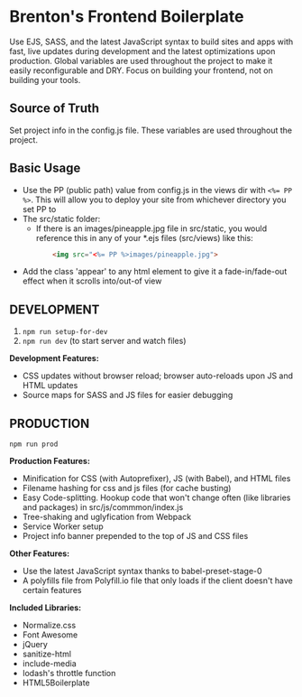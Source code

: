 # Brenton's Frontend Boilerplate
Use EJS, SASS, and the latest JavaScript syntax to build sites and apps with fast, live updates during development and the latest optimizations upon production. Global variables are used throughout the project to make it easily reconfigurable and DRY. Focus on building your frontend, not on building your tools.

## Source of Truth
Set project info in the config.js file. These variables are used throughout the project.

## Basic Usage
- Use the PP (public path) value from config.js in the views dir with `<%= PP %>`. This will allow you to deploy your site from whichever directory you set PP to
- The src/static folder:
    - If there is an images/pineapple.jpg file in src/static, you would reference this in any of your *.ejs files (src/views) like this:
        ```html
            <img src="<%= PP %>images/pineapple.jpg">
        ```
- Add the class 'appear' to any html element to give it a fade-in/fade-out effect when it scrolls into/out-of view

## DEVELOPMENT

1. ```npm run setup-for-dev```
2. ```npm run dev``` (to start server and watch files)

**Development Features:**
- CSS updates without browser reload; browser auto-reloads upon JS and HTML updates
- Source maps for SASS and JS files for easier debugging

## PRODUCTION

```npm run prod```

**Production Features:**
- Minification for CSS (with Autoprefixer), JS (with Babel), and HTML files
- Filename hashing for css and js files (for cache busting)
- Easy Code-splitting. Hookup code that won't change often (like libraries and packages) in src/js/commmon/index.js
- Tree-shaking and uglyfication from Webpack
- Service Worker setup
- Project info banner prepended to the top of JS and CSS files

**Other Features:**
- Use the latest JavaScript syntax thanks to babel-preset-stage-0
- A polyfills file from Polyfill.io file that only loads if the client doesn't have certain features

**Included Libraries:**
- Normalize.css
- Font Awesome
- jQuery
- sanitize-html
- include-media
- lodash's throttle function
- HTML5Boilerplate
